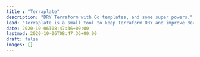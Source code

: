 ```yaml
---
title : "Terraplate"
description: "DRY Terraform with Go templates, and some super powers."
lead: "Terraplate is a small tool to keep Terraform DRY and improve developer productivity when working with Terraform."
date: 2020-10-06T08:47:36+00:00
lastmod: 2020-10-06T08:47:36+00:00
draft: false
images: []
---
```

